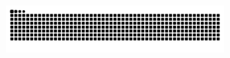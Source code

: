 <picture>
  <source media="(prefers-color-scheme: dark)" srcset="https://raw.githubusercontent.com/bepes-code/bepes-code/output/github-contribution-grid-snake-dark.svg">
  <source media="(prefers-color-scheme: light)" srcset="https://raw.githubusercontent.com/bepes-code/bepes-code/output/github-contribution-grid-snake.svg">
  <img alt="github contribution grid snake animation" src="https://raw.githubusercontent.com/bepes-code/bepes-code/output/github-contribution-grid-snake.svg">
</picture>
